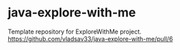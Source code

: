 # java-explore-with-me
Template repository for ExploreWithMe project.
https://github.com/vladsav33/java-explore-with-me/pull/6
